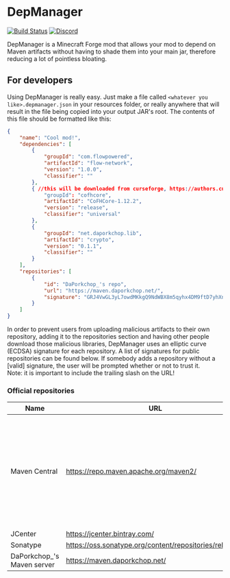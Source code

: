 # DepManager

[![Build Status](http://jenkins.daporkchop.net/job/Minecraft/job/DepManager/badge/icon)](http://jenkins.daporkchop.net/job/Minecraft/job/DepManager/)
[![Discord](https://img.shields.io/discord/428813657816956929.svg)](https://discord.gg/FrBHHCk)

DepManager is a Minecraft Forge mod that allows your mod to depend on Maven artifacts without having to shade them into your main jar, therefore reducing a lot of pointless bloating.

## For developers

Using DepManager is really easy. Just make a file called `<whatever you like>.depmanager.json` in your resources folder, or really anywhere that will result in the file being copied into your output JAR's root.
The contents of this file should be formatted like this:

```json
{
    "name": "Cool mod!",
    "dependencies": [
        {
            "groupId": "com.flowpowered",
            "artifactId": "flow-network",
            "version": "1.0.0",
            "classifier": ""
        },
        { //this will be downloaded from curseforge, https://authors.curseforge.com/docs/api
            "groupId": "cofhcore",
            "artifactId": "CoFHCore-1.12.2",
            "version": "release",
            "classifier": "universal"
        },
        {
            "groupId": "net.daporkchop.lib",
            "artifactId": "crypto",
            "version": "0.1.1",
            "classifier": ""
        }
    ],
    "repositories": [
        {
            "id": "DaPorkchop_'s repo",
            "url": "https://maven.daporkchop.net/",
            "signature": "GRJ4VwGL3yL7owdMKkgQ9NdWBX8m5qyhx4DM9ftD7yhXnT3XxLEoiJKNodpCWVvx2c7FpdEEaQdLfhyuJX9FKPQHCKxjx8VK1ZAV36qN43HZagCPgeAYbipgXapyJnrj74KD3aUbQDuWeB5Sf83jxTpUMST3BDKo9hzEhMmxtYsjPjc"
        }
    ]
}
```

In order to prevent users from uploading malicious artifacts to their own repository, adding it to the repositories section and having other people download those malicious libraries, DepManager uses an elliptic curve (ECDSA) signature for each repository. A list of signatures for public repositories can be found below. If somebody adds a repository without a [valid] signature, the user will be prompted whether or not to trust it.  
Note: it is important to include the trailing slash on the URL!

### Official repositories

| Name                         | URL                                                     | Signature                                                                                                                                                                       | Note                                                                                                                     |
|------------------------------|---------------------------------------------------------|---------------------------------------------------------------------------------------------------------------------------------------------------------------------------------|--------------------------------------------------------------------------------------------------------------------------|
| Maven Central                | https://repo.maven.apache.org/maven2/                   | 6STAjimZBb5Zd8YpBJ6NDLQxnBUUec5nyHq7JPK9SA11x4NqZjcLKXLNphf97fH4d4YCQFtxrQLB21RWuc6p1j9Ff8jg35SrBaKVGLeTWsH4HjbMpYERzqAm1TxoK5JMya82xKHqTNTVQ1CZxDkZjqPtnMQoGJrX1HTdNfonvLby65M | It is not advised to use this repository for production, as Central isn't designed to deal with large amounts of traffic |
| JCenter                      | https://jcenter.bintray.com/                            | CaCf5nQcx6nPXyLJcszry5dewKAQP3RXGL1rmWE4FQWHJp3SDcs5B8YUneTghxCNxGQ7zHbUJtACMUivWNpN7kHLoT6NFVuXswq42nVdSqhQn92gUG3U1SvUYmBYKDQLQCuhuBM5qw9dCvTTJ8a3Bvvr7JDEX23JU6JVrXaeL3G22ac |                                                                                                                          |
| Sonatype                     | https://oss.sonatype.org/content/repositories/releases/ | 4EPjwNQSCvBuchTzRc1StAxwSQknNw2pgvZrHBBfAJBzGGp9eArFkiouAWFth5zj3faaAQf37LvreznFMmCt8ECsAjcA2KiWqLGuoPxBMZYSgZhb9y96pKXPzXHyd55GdjuTjxeuiH2aAFEnUqBMzGKH4jyX8nvMY5HBCh5e1sF9qKd |                                                                                                                          |
| DaPorkchop_'s Maven server   | https://maven.daporkchop.net/                           | GRJ4VwGL3yL7owdMKkgQ9NdWBX8m5qyhx4DM9ftD7yhXnT3XxLEoiJKNodpCWVvx2c7FpdEEaQdLfhyuJX9FKPQHCKxjx8VK1ZAV36qN43HZagCPgeAYbipgXapyJnrj74KD3aUbQDuWeB5Sf83jxTpUMST3BDKo9hzEhMmxtYsjPjc |                                                                                                                          |
